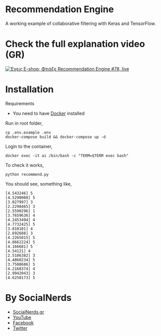 # Recommendation Engine 

A working example of collaborative filtering with Keras and TensorFlow.

# Check the full explanation video (GR)
[![Έχεις E-shop; Φτιάξε Recommendation Engine #78, live](https://img.youtube.com/vi/u_8z2tuPMZ0/0.jpg)](https://youtu.be/u_8z2tuPMZ0)

# Installation
Requirements
- You need to have [Docker](https://docs.docker.com/engine/installation/) installed

Run in root folder,
~~~~
cp .env.example .env
docker-compose build && docker-compose up -d
~~~~

Login to the container,
~~~~
docker exec -it ai /bin/bash -c "TERM=$TERM exec bash"
~~~~

To check it works,
~~~~
python recommend.py
~~~~

You should see, something like,
~~~~
[4.543246] 5
[4.5290008] 5
[3.027997] 3
[2.2298465] 3
[2.5590296] 1
[3.7659636] 4
[4.2453494] 4
[4.7732425] 5
[3.818181] 4
[2.692688] 3
[4.2265015] 5
[4.8662224] 5
[4.166681] 5
[4.54121] 4
[2.5106382] 3
[4.4860234] 5
[3.7508686] 5
[4.2168374] 4
[2.9942043] 3
[4.6258173] 5
~~~~

# By SocialNerds
* [SocialNerds.gr](https://www.socialnerds.gr/)
* [YouTube](https://www.youtube.com/SocialNerdsGR)
* [Facebook](https://www.facebook.com/SocialNerdsGR)
* [Twitter](https://twitter.com/socialnerdsgr)